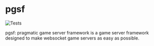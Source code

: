 # pgsf
![Tests](https://github.com/red-letter-day/pgsf/workflows/Tests/badge.svg)

pgsf: pragmatic game server framework is a game server framework
designed to make websocket game servers as easy as possible.
